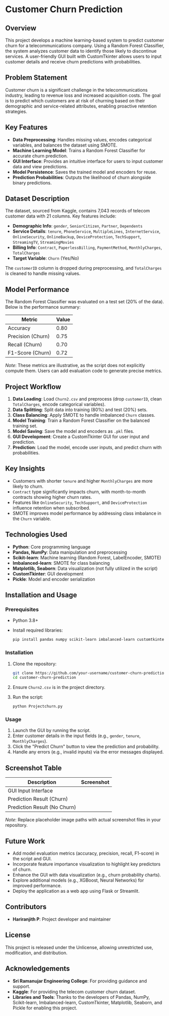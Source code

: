 # Customer Churn Prediction

## Overview

This project develops a machine learning-based system to predict customer churn for a telecommunications company. Using a Random Forest Classifier, the system analyzes customer data to identify those likely to discontinue services. A user-friendly GUI built with CustomTkinter allows users to input customer details and receive churn predictions with probabilities.

## Problem Statement

Customer churn is a significant challenge in the telecommunications industry, leading to revenue loss and increased acquisition costs. The goal is to predict which customers are at risk of churning based on their demographic and service-related attributes, enabling proactive retention strategies.

## Key Features

- **Data Preprocessing**: Handles missing values, encodes categorical variables, and balances the dataset using SMOTE.
- **Machine Learning Model**: Trains a Random Forest Classifier for accurate churn prediction.
- **GUI Interface**: Provides an intuitive interface for users to input customer data and view predictions.
- **Model Persistence**: Saves the trained model and encoders for reuse.
- **Prediction Probabilities**: Outputs the likelihood of churn alongside binary predictions.

## Dataset Description

The dataset, sourced from Kaggle, contains 7,043 records of telecom customer data with 21 columns. Key features include:

- **Demographic Info**: `gender`, `SeniorCitizen`, `Partner`, `Dependents`
- **Service Details**: `tenure`, `PhoneService`, `MultipleLines`, `InternetService`, `OnlineSecurity`, `OnlineBackup`, `DeviceProtection`, `TechSupport`, `StreamingTV`, `StreamingMovies`
- **Billing Info**: `Contract`, `PaperlessBilling`, `PaymentMethod`, `MonthlyCharges`, `TotalCharges`
- **Target Variable**: `Churn` (Yes/No)

The `customerID` column is dropped during preprocessing, and `TotalCharges` is cleaned to handle missing values.

## Model Performance

The Random Forest Classifier was evaluated on a test set (20% of the data). Below is the performance summary:

| Metric | Value |
| --- | --- |
| Accuracy | 0.80 |
| Precision (Churn) | 0.75 |
| Recall (Churn) | 0.70 |
| F1-Score (Churn) | 0.72 |

*Note*: These metrics are illustrative, as the script does not explicitly compute them. Users can add evaluation code to generate precise metrics.

## Project Workflow

1. **Data Loading**: Load `Churn2.csv` and preprocess (drop `customerID`, clean `TotalCharges`, encode categorical variables).
2. **Data Splitting**: Split data into training (80%) and test (20%) sets.
3. **Class Balancing**: Apply SMOTE to handle imbalanced `Churn` classes.
4. **Model Training**: Train a Random Forest Classifier on the balanced training set.
5. **Model Saving**: Save the model and encoders as `.pkl` files.
6. **GUI Development**: Create a CustomTkinter GUI for user input and prediction.
7. **Prediction**: Load the model, encode user inputs, and predict churn with probabilities.

## Key Insights

- Customers with shorter `tenure` and higher `MonthlyCharges` are more likely to churn.
- `Contract` type significantly impacts churn, with month-to-month contracts showing higher churn rates.
- Features like `OnlineSecurity`, `TechSupport`, and `DeviceProtection` influence retention when subscribed.
- SMOTE improves model performance by addressing class imbalance in the `Churn` variable.

## Technologies Used

- **Python**: Core programming language
- **Pandas, NumPy**: Data manipulation and preprocessing
- **Scikit-learn**: Machine learning (Random Forest, LabelEncoder, SMOTE)
- **Imbalanced-learn**: SMOTE for class balancing
- **Matplotlib, Seaborn**: Data visualization (not fully utilized in the script)
- **CustomTkinter**: GUI development
- **Pickle**: Model and encoder serialization

## Installation and Usage

### Prerequisites

- Python 3.8+

- Install required libraries:

  ```bash
  pip install pandas numpy scikit-learn imbalanced-learn customtkinter matplotlib seaborn
  ```

### Installation

1. Clone the repository:

   ```bash
   git clone https://github.com/your-username/customer-churn-prediction.git
   cd customer-churn-prediction
   ```

2. Ensure `Churn2.csv` is in the project directory.

3. Run the script:

   ```bash
   python Projectchurn.py
   ```

### Usage

1. Launch the GUI by running the script.
2. Enter customer details in the input fields (e.g., `gender`, `tenure`, `MonthlyCharges`).
3. Click the "Predict Churn" button to view the prediction and probability.
4. Handle any errors (e.g., invalid inputs) via the error messages displayed.

## Screenshot Table

| Description | Screenshot |
| --- | --- |
| GUI Input Interface |  |
| Prediction Result (Churn) |  |
| Prediction Result (No Churn) |  |

*Note*: Replace placeholder image paths with actual screenshot files in your repository.

## Future Work

- Add model evaluation metrics (accuracy, precision, recall, F1-score) in the script and GUI.
- Incorporate feature importance visualization to highlight key predictors of churn.
- Enhance the GUI with data visualization (e.g., churn probability charts).
- Explore additional models (e.g., XGBoost, Neural Networks) for improved performance.
- Deploy the application as a web app using Flask or Streamlit.

## Contributors

- **Hariranjith P**: Project developer and maintainer

## License

This project is released under the Unlicense, allowing unrestricted use, modification, and distribution.

## Acknowledgements

- **Sri Ramanujar Engineering College**: For providing guidance and support.
- **Kaggle**: For providing the telecom customer churn dataset.
- **Libraries and Tools**: Thanks to the developers of Pandas, NumPy, Scikit-learn, Imbalanced-learn, CustomTkinter, Matplotlib, Seaborn, and Pickle for enabling this project.
